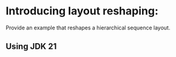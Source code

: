 # Introducing layout reshaping:

Provide an example that reshapes a hierarchical sequence layout.

## Using JDK 21